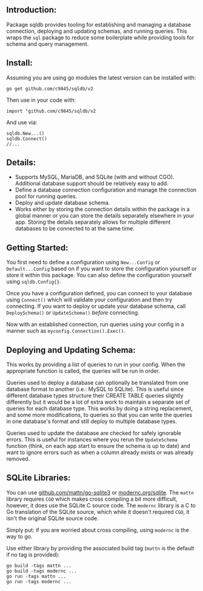## Introduction:
Package sqldb provides tooling for establishing and managing a database connection, deploying and updating schemas, and running queries. This wraps the `sql` package to reduce some boilerplate while providing tools for schema and query management.

## Install:
Assuming you are using go modules the latest version can be installed with:

`go get github.com/c9845/sqldb/v2`

Then use in your code with:

`import "github.com/c9845/sqldb/v2`

And use via: 

```
sqldb.New...()
sqldb.Connect()
//...
```

## Details:
- Supports MySQL, MariaDB, and SQLite (with and without CGO). Additional database support should be relatively easy to add.
- Define a database connection configuration and manage the connection pool for running queries.
- Deploy and update database schema.
- Works either by storing the connection details within the package in a global manner or you can store the details separately elsewhere in your app. Storing the details separately allows for multiple different databases to be connected to at the same time.

## Getting Started:
You first need to define a configuration using `New...Config` or `Default...Config` based on if you want to store the configuration yourself or store it within this package. You can also define the configuration yourself using `sqldb.Config{}`.

Once you have a configuration defined, you can connect to your database using `Connect()` which will validate your
configuration and then try connecting. If you want to deploy or update your database schema, call `DeploySchema()` or `UpdateSchema()` *before* connecting.

Now with an established connection, run queries using your config in a manner such as `myconfig.Connection().Exec()`.

## Deploying and Updating Schema:
This works by providing a list of queries to run in your config. When the appropriate function is called, the queries will be run in order.

Queries used to deploy a database can optionally be translated from one database format to another (i.e.: MySQL to SQLite). This is useful since different database types structure their CREATE TABLE queries slightly differently but it would be a lot of extra work to maintain a separate set of queries for each database type. This works by doing a string replacement, and some more modifications, to queries so that you can write the queries in one database's format and still deploy to multiple database types.

Queries used to update the database are checked for safely ignorable errors. This is useful for instances where you rerun the `UpdateSchema` function (think, on each app start to ensure the schema is up to date) and want to ignore errors such as when a column already exists or was already removed.


## SQLite Libraries:
You can use [github.com/mattn/go-sqlite3](https://github.com/mattn/go-sqlite3) or [modernc.org/sqlite](https://gitlab.com/cznic/sqlite). The `mattn` library requires `CGO` which makes cross compiling a bit more difficult, however, it does use the SQLite C source code.  The `modernc` library is a C to Go translation of the SQLite source, which while it doesn't required `CGO`, it isn't the original SQLite source code.

Simply put: if you are worried about cross compiling, using `modernc` is the way to go.

Use either library by providing the associated build tag (`mattn` is the default if no tag is provided):
```golang
go build -tags mattn ...
go build -tags modernc ...
go run -tags mattn ...
go run -tags modernc ...
```